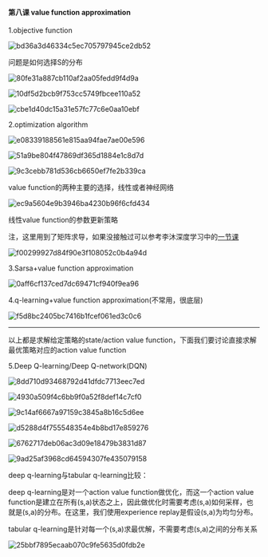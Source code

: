 #### 第八课 value function approximation

1.objective function

![bd36a3d46334c5ec705797945ce2db52](assets/bd36a3d46334c5ec705797945ce2db52.png)

问题是如何选择S的分布

![80fe31a887cb110af2aa05fedd9f4d9a](assets/80fe31a887cb110af2aa05fedd9f4d9a.png)

![10df5d2bcb9f753cc5749fbcee110a52](assets/10df5d2bcb9f753cc5749fbcee110a52.png)

![cbe1d40dc15a31e57fc77c6e0aa10ebf](assets/cbe1d40dc15a31e57fc77c6e0aa10ebf.png)

2.optimization algorithm

![e08339188561e815aa94fae7ae00e596](assets/e08339188561e815aa94fae7ae00e596.png)

![51a9be804f47869df365d1884e1c8d7d](assets/51a9be804f47869df365d1884e1c8d7d.png)

![9c3cebb781d536cb6650ef7fe2b339ca](assets/9c3cebb781d536cb6650ef7fe2b339ca.png)

value function的两种主要的选择，线性或者神经网络

![ec9a5604e9b3946ba4230b96f6cfd434](assets/ec9a5604e9b3946ba4230b96f6cfd434.png)

线性value function的参数更新策略

注，这里用到了矩阵求导，如果没接触过可以参考李沐深度学习中的[一节课](https://www.bilibili.com/video/BV1eZ4y1w7PY "矩阵求导")

![f00299927d84f90e3f108052c0b4a94d](assets/f00299927d84f90e3f108052c0b4a94d.png)

3.Sarsa+value function approximation

![0aff6cf137ced7dc69471cf940f9ea96](assets/0aff6cf137ced7dc69471cf940f9ea96.png)

4.q-learning+value function approximation(不常用，很底层)

![f5d8bc2405bc7416b1fcef061ed3c0c6](assets/f5d8bc2405bc7416b1fcef061ed3c0c6.png)



***



以上都是求解给定策略的state/action value function，下面我们要讨论直接求解最优策略对应的action value function



5.Deep Q-learning/Deep Q-network(DQN)

![8dd710d93468792d41dfdc7713eec7ed](assets/8dd710d93468792d41dfdc7713eec7ed.png)

![4930a509f4c6bb9f0a52f8def14c7cf0](assets/4930a509f4c6bb9f0a52f8def14c7cf0.png)

![9c14af6667a97159c3845a8b16c5d6ee](assets/9c14af6667a97159c3845a8b16c5d6ee.png)

![d5288d4f755548354e4b8bd17e859276](assets/d5288d4f755548354e4b8bd17e859276.png)

![6762717deb06ac3d09e18479b3831d87](assets/6762717deb06ac3d09e18479b3831d87.png)

![9ad25af3968cd64594307fe435079158](assets/9ad25af3968cd64594307fe435079158.png)

deep q-learning与tabular q-learning比较：

deep q-learning是对一个action value function做优化，而这一个action value function是建立在所有(s,a)状态之上，因此做优化时需要考虑(s,a)如何采样，也就是(s,a)的分布。在这里，我们使用experience replay是假设(s,a)为均匀分布。

tabular q-learning是针对每一个(s,a)求最优解，不需要考虑(s,a)之间的分布关系

![25bbf7895ecaab070c9fe5635d0fdb2e](assets/25bbf7895ecaab070c9fe5635d0fdb2e.png)
